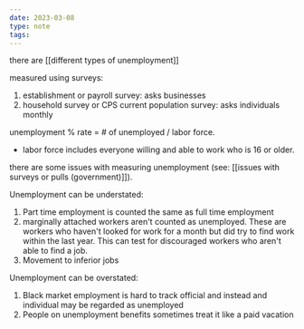 ```yaml
---
date: 2023-03-08
type: note
tags: 
---
```


there are [[different types of unemployment]]

measured using surveys:
1. establishment or payroll survey: asks businesses
2. household survey or CPS current population survey: asks individuals monthly

unemployment % rate = # of unemployed / labor force.
- labor force includes everyone willing and able to work who is 16 or older.

there are some issues with measuring unemployment (see: [[issues with surveys or pulls (government)]]).

Unemployment can be understated:
1. Part time employment is counted the same as full time employment
2. marginally attached workers aren't counted as unemployed. These are workers who haven't looked for work for a month but did try to find work within the last year. This can test for discouraged workers who aren't able to find a job.
3. Movement to inferior jobs

Unemployment can be overstated:
1. Black market employment is hard to track official and instead and individual may be regarded as unemployed
2. People on unemployment benefits sometimes treat it like a paid vacation
